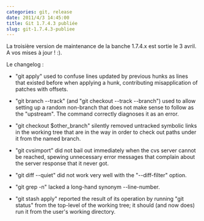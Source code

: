 ```yaml
---
categories: git, release
date: 2011/4/3 14:45:00
title: Git 1.7.4.3 publiée
slug: git-1.7.4.3-publiee
---
```


La troisière version de maintenance de la banche 1.7.4.x est sortie le 3 avril. A vos mises à jour ! :).

Le changelog :

* "git apply" used to confuse lines updated by previous hunks as lines
  that existed before when applying a hunk, contributing misapplication
  of patches with offsets.

* "git branch --track" (and "git checkout --track --branch") used to
  allow setting up a random non-branch that does not make sense to follow
  as the "upstream".  The command correctly diagnoses it as an error.

* "git checkout $other_branch" silently removed untracked symbolic links
  in the working tree that are in the way in order to check out paths
  under it from the named branch.

* "git cvsimport" did not bail out immediately when the cvs server cannot
  be reached, spewing unnecessary error messages that complain about the
  server response that it never got.

* "git diff --quiet" did not work very well with the "--diff-filter"
  option.

* "git grep -n" lacked a long-hand synonym --line-number.

* "git stash apply" reported the result of its operation by running
  "git status" from the top-level of the working tree; it should (and
  now does) run it from the user's working directory.
